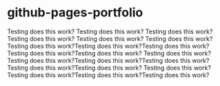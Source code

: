 # github-pages-portfolio

Testing does this work? Testing does this work? Testing does this work? Testing does this work? Testing does this work? Testing does this work?
Testing does this work?Testing does this work?Testing does this work?
Testing does this work?Testing does this work?
Testing does this work?Testing does this work?Testing does this work?Testing does this work?Testing does this work?Testing does this work?
Testing does this work?Testing does this work?Testing does this work?Testing does this work?
